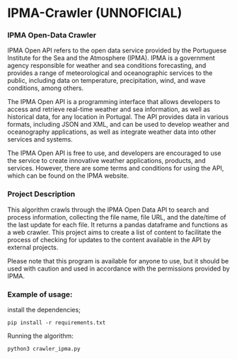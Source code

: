# IPMA-Crawler (UNNOFICIAL)

### IPMA Open-Data Crawler 

IPMA Open API refers to the open data service provided by the Portuguese Institute for the Sea and the Atmosphere (IPMA). IPMA is a government agency responsible for weather and sea conditions forecasting, and provides a range of meteorological and oceanographic services to the public, including data on temperature, precipitation, wind, and wave conditions, among others.

The IPMA Open API is a programming interface that allows developers to access and retrieve real-time weather and sea information, as well as historical data, for any location in Portugal. The API provides data in various formats, including JSON and XML, and can be used to develop weather and oceanography applications, as well as integrate weather data into other services and systems.

The IPMA Open API is free to use, and developers are encouraged to use the service to create innovative weather applications, products, and services. However, there are some terms and conditions for using the API, which can be found on the IPMA website.

### Project Description

This algorithm crawls through the IPMA Open Data API to search and process information, collecting the file name, file URL, and the date/time of the last update for each file. It returns a pandas dataframe and functions as a web crawler. This project aims to create a list of content to facilitate the process of checking for updates to the content available in the API by external projects.

Please note that this program is available for anyone to use, but it should be used with caution and used in accordance with the permissions provided by IPMA.

### Example of usage:

install the dependencies;
```
pip install -r requirements.txt
```
Running the algorithm: 
```
python3 crawler_ipma.py
```
